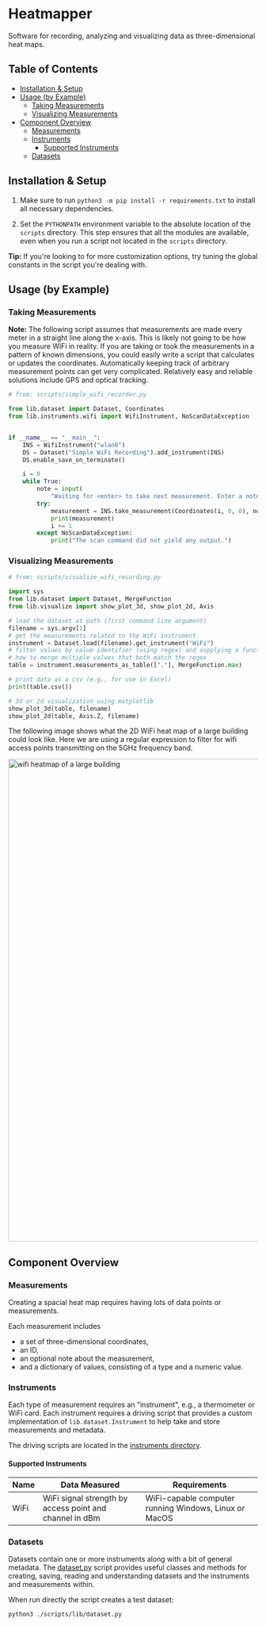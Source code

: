 # Heatmapper

Software for recording, analyzing and visualizing data as three-dimensional heat maps.

## Table of Contents

- [Installation & Setup](#installation--setup)
- [Usage (by Example)](#usage-by-example)
    - [Taking Measurements](#taking-measurements)
    - [Visualizing Measurements](#visualizing-measurements)
- [Component Overview](#component-overview)
    - [Measurements](#measurements)
    - [Instruments](#instruments)
        - [Supported Instruments](#supported-instruments)
    - [Datasets](#datasets)

## Installation & Setup

1. Make sure to run `python3 -m pip install -r requirements.txt` to install all necessary
dependencies.

2. Set the `PYTHONPATH` environment variable to the absolute location of the `scripts` directory.
This step ensures that all the modules are available, even when you run a script not located in
the `scripts` directory.

__Tip:__ If you're looking to for more customization options, try tuning the global constants in
the script you're dealing with.

## Usage (by Example)

### Taking Measurements

__Note:__ The following script assumes that measurements are made every meter in a straight line
along the x-axis. This is likely not going to be how you measure WiFi in reality. If you are
taking or took the measurements in a pattern of known dimensions, you could easily write a script
that calculates or updates the coordinates. Automatically keeping track of arbitrary measurement
points can get very complicated. Relatively easy and reliable solutions include GPS and optical
tracking.

```python
# from: scripts/simple_wifi_recorder.py

from lib.dataset import Dataset, Coordinates
from lib.instruments.wifi import WifiInstrument, NoScanDataException


if __name__ == "__main__":
    INS = WifiInstrument("wlan0")
    DS = Dataset("Simple WiFi Recording").add_instrument(INS)
    DS.enable_save_on_terminate()

    i = 0
    while True:
        note = input(
            "Waiting for <enter> to take next measurement. Enter a note for the next measurement here: ")
        try:
            measurement = INS.take_measurement(Coordinates(i, 0, 0), note)
            print(measurement)
            i += 1
        except NoScanDataException:
            print("The scan command did not yield any output.")
```

### Visualizing Measurements

```python
# from: scripts/visualize_wifi_recording.py

import sys
from lib.dataset import Dataset, MergeFunction
from lib.visualize import show_plot_3d, show_plot_2d, Axis

# load the dataset at path (first command line argument)
filename = sys.argv[1]
# get the measurements related to the WiFi instrument
instrument = Dataset.load(filename).get_instrument("WiFi")
# filter values by value identifier (using regex) and supplying a function that decides
# how to merge multiple values that both match the regex
table = instrument.measurements_as_table(["."], MergeFunction.max)

# print data as a csv (e.g., for use in Excel)
print(table.csv())

# 3d or 2d visualization using matplotlib
show_plot_3d(table, filename)
show_plot_2d(table, Axis.Z, filename)
```

The following image shows what the 2D WiFi heat map of a large building could look like. Here we are using a regular expression to filter for wifi access points transmitting on the 5GHz frequency band.

<img width="972" alt="wifi heatmap of a large building" src="https://github.com/maxwellmatthis/heatmapper/assets/58150536/0609f885-953a-4155-825a-521babbbecdb">

## Component Overview

### Measurements

Creating a spacial heat map requires having lots of data points or measurements.

Each measurement includes

- a set of three-dimensional coordinates,
- an ID,
- an optional note about the measurement,
- and a dictionary of values, consisting of a type and a numeric value.

### Instruments

Each type of measurement requires an "instrument", e.g., a thermometer or WiFi card.
Each instrument requires a driving script that provides a custom implementation of
`lib.dataset.Instrument` to help take and store measurements and metadata.

The driving scripts are located in the [instruments directory](./scripts/lib/instruments/).

#### Supported Instruments

| Name | Data Measured | Requirements |
| ---- | ------------- | ------------ |
| WiFi | WiFi signal strength by access point and channel in dBm | WiFi-capable computer running Windows, Linux or MacOS |

### Datasets

Datasets contain one or more instruments along with a bit of general metadata.
The [dataset.py](./scripts/lib/dataset.py) script provides useful classes and methods for creating,
saving, reading and understanding datasets and the instruments and measurements within.

When run directly the script creates a test dataset:

```sh
python3 ./scripts/lib/dataset.py
```
